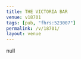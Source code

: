 ```yaml
---
title: THE VICTORIA BAR
venue: v18701
tags: [pub, "fhrs:523007"]
permalink: /v/18701/
layout: venue
---
```

null